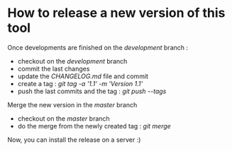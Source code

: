 How to release a new version of this tool
=========================================

Once developments are finished on the *development* branch :
* checkout on the *development* branch
* commit the last changes
* update the *CHANGELOG.md* file and commit
* create a tag : *git tag -a '1.1' -m 'Version 1.1'*
* push the last commits and the tag : *git push --tags*

Merge the new version in the *master* branch
* checkout on the *master* branch
* do the merge from the newly created tag : *git merge <tag id>*

Now, you can install the release on a server :)
